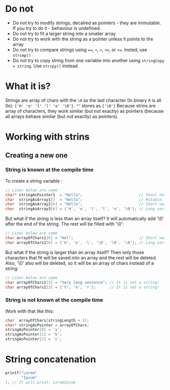 #                  Do not

- Do not try to modify strings, decalred as pointers - they are immutable. If you try to do it - behaviour is undefined.
- Do not try to fit a larger string into a smaller array
- Do not try to work with the string as a pointer unless it points to the array
- Do not try to compare strings using `==`, `<`, `>`, `<=`, or `>=`. Insted, use `strcmp()`
- Do not try to copy string from one variable into another using `stringCopy = string`. Use `strcpy()` instead.










#                  What it is?

Strings are array of chars with the `\0` as the last character (In binary it is all 0s): `{'H' 'e' 'l' 'l' 'o' '\0'}`.
`""` stores as `{'\0'}`
Because strins are array of characters, they work similar (but not exactly) as pointers (because all arrays behave similar (but not exactly) as pointers).










#                  Working with strins

##                 Creating a new one

###                String is known at the compile time

To create a string variable :
```C
// Lines below are same
char* stringAsPointer1  = "Hello";                         // Shoul not be modified!
char  stringAsArray1[]  = "Hello";                         // Mutable. Auto array length
char  stringAsArray2[6] = "Hello";                         // Short version
char  stringAsArray3[6] = {'H', 'e', 'l', 'l', 'o', '\0'}; // Long version
```

But what if the string is less than an array itself? It will automatically add '\0' after the end of the string. The rest will be filled with '\0':
```C
// Lines below are same
char arrayOfChars1[6] = "Hel";                             // Short version
char arrayOfChars2[6] = {'H', 'e', 'l', '\0', '\0', '\0'}; // Long version
```

But what if the string is larger than an array itself? Then only those characters that fit will be saved into an array and the rest will be deleted. Also, '\0' also will be deleted, so it will be an array of chars instead of a string:
```C
// Lines below are same
char arrayOfChars1[3] = "Very long sentence"; // It is not a string!
char arrayOfChars2[3] = {'V', 'e', 'r'};      // It is not a string!
```




###                String is not known at the compile time

Work with that like this:
```C
char  arrayOfChars[stringLength + 1];
char* stringAsPointer = arrayOfChars;
stringAsPointer[0] = 'a';
stringAsPointer[1] = 'b';
stringAsPointer[2] = 'c';
```










#                  String concatenation

```C
printf("Lorem"
       "Ipsum"
); // It will print: LoremIpsum
```